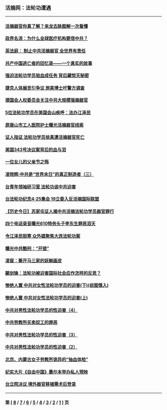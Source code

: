 ### 活摘网：法轮功遭遇
---
#### [活摘器官你真了解？来龙去脉图解一次看懂](../../pages/nf5881/n13013820.md?09140430) 
#### [政界名流：为什么全球医疗机构要信中共？](../../pages/nf5881/n11945479.md?09140430) 
#### [英法庭： 制止中共活摘器官 全世界有责任](../../pages/nf5881/n11330691.md?09140430) 
#### [共产中国逃亡者的回忆录——一个真实的故事](../../pages/nf5881/n10918649.md?09140430) 
#### [强迫法轮功学员验血成任务 背后藏惊天秘密](../../pages/nf5881/n4252384.md?09140430) 
#### [捷克人体展览引争议 旅美博士吁警方调查](../../pages/nf5881/n9429187.md?09140430) 
#### [德国会人权委员会关注中共大规模强摘器官](../../pages/nf5881/n8418950.md?09140430) 
#### [5位法轮功学员在美国会山疾呼：法办江泽民](../../pages/nf5881/n8101519.md?09140430) 
#### [原唐山市工人医院护士曝光活摘器官线索](../../pages/nf5881/n8076384.md?09140430) 
#### [证人指证 法轮功学员徐真遭活摘器官死亡](../../pages/nf5881/n8042467.md?09140430) 
#### [美国343号决议案背后的血与泪](../../pages/nf5881/n8020684.md?09140430) 
#### [一位女儿的父亲节之殇](../../pages/nf5881/n8014122.md?09140430) 
#### [凌晓辉:中共是“世界末日”的真正制造者（三）](../../pages/nf5881/n4210333.md?09140430) 
#### [台青年领袖研习营 法轮功谈中共迫害](../../pages/nf5881/n4141857.md?09140430) 
#### [台法轮功纪念4‧25集会 19立委入反活摘国际联盟](../../pages/nf5881/n4141821.md?09140430) 
#### [【历史今日】苏家屯证人揭中共活摘法轮功学员器官罪行](../../pages/nf5881/n4135912.md?09140430) 
#### [四个电话录音曝光610特务头子李东生罪恶滔天](../../pages/nf5881/n4040060.md?09140430) 
#### [令江泽民胆寒 众外媒聚焦大连法轮功案](../../pages/nf5881/n3932671.md?09140430) 
#### [曝光中共酷刑：“开锁”](../../pages/nf5881/n3889373.md?09140430) 
#### [凌宸：撕开马三家的妖魅画皮](../../pages/nf5881/n3849369.md?09140430) 
#### [郦剑锋：法轮功被迫害国际社会应作怎样的反思？](../../pages/nf5881/n3824560.md?09140430) 
#### [惨绝人寰 中共对女性法轮功学员的迫害(下)(组图慎入)](../../pages/nf5881/n3816285.md?09140430) 
#### [惨绝人寰 中共对女性法轮功学员的迫害(上)](../../pages/nf5881/n3815374.md?09140430) 
#### [中共对男性法轮功学员的性迫害（4）](../../pages/nf5881/n3769144.md?09140430) 
#### [中共劳教所买卖奴工的罪恶](../../pages/nf5881/n3769378.md?09140430) 
#### [中共对男性法轮功学员的性迫害（3）](../../pages/nf5881/n3768231.md?09140430) 
#### [中共对男性法轮功学员的性迫害（2）](../../pages/nf5881/n3767211.md?09140430) 
#### [北京、内蒙古女子劳教所诡异的“抽血体检”](../../pages/nf5881/n3753158.md?09140430) 
#### [纪实大片《自由中国》墨尔本举办私人预映](../../pages/nf5881/n3743337.md?09140430) 
#### [台立院决议 境外器官移植需术后登录](../../pages/nf5881/n3741520.md?09140430) 

---
#### 第 [ [8](./8.md?09140430) / [7](./7.md?09140430) / [6](./6.md?09140430) / [5](./5.md?09140430) / [4](./4.md?09140430) / [3](./3.md?09140430) / [2](./2.md?09140430) / [1](./1.md?09140430) ] 页
